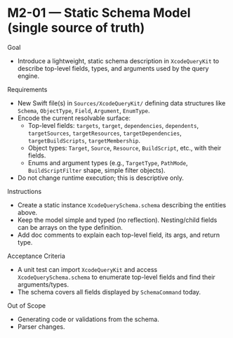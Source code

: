 # M2-01 — Static Schema Model (single source of truth)

Goal
- Introduce a lightweight, static schema description in `XcodeQueryKit` to describe top-level fields, types, and arguments used by the query engine.

Requirements
- New Swift file(s) in `Sources/XcodeQueryKit/` defining data structures like `Schema`, `ObjectType`, `Field`, `Argument`, `EnumType`.
- Encode the current resolvable surface:
  - Top-level fields: `targets`, `target`, `dependencies`, `dependents`, `targetSources`, `targetResources`, `targetDependencies`, `targetBuildScripts`, `targetMembership`.
  - Object types: `Target`, `Source`, `Resource`, `BuildScript`, etc., with their fields.
  - Enums and argument types (e.g., `TargetType`, `PathMode`, `BuildScriptFilter` shape, simple filter objects).
- Do not change runtime execution; this is descriptive only.

Instructions
- Create a static instance `XcodeQuerySchema.schema` describing the entities above.
- Keep the model simple and typed (no reflection). Nesting/child fields can be arrays on the type definition.
- Add doc comments to explain each top-level field, its args, and return type.

Acceptance Criteria
- A unit test can import `XcodeQueryKit` and access `XcodeQuerySchema.schema` to enumerate top-level fields and find their arguments/types.
- The schema covers all fields displayed by `SchemaCommand` today.

Out of Scope
- Generating code or validations from the schema.
- Parser changes.
